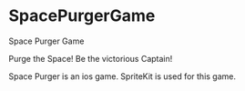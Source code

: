 # SpacePurgerGame
Space Purger Game

Purge the Space! Be the victorious Captain!

Space Purger is an ios game. SpriteKit is used for this game.
